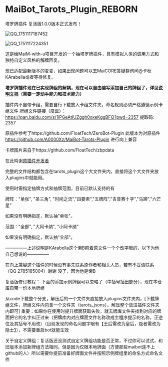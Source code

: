 # MaiBot_Tarots_Plugin_REBORN
塔罗牌插件 复活版1.0.0版本正式发布！

![QQ_1751117187452](https://github.com/user-attachments/assets/3eb9b721-aa41-4edb-86bf-fe9cf84fdcb9)

![QQ_1751117224351](https://github.com/user-attachments/assets/7b13be4b-4b66-48e1-9c0b-d07ff65dc7ea)

这是给MaiM-with-u项目开发的一个抽塔罗牌插件，具有模拟人类的调用方式和独特自定义风格的解牌回复。

现已适配最新版本的麦麦，如果出现问题可以去MaiCORE答疑群询问@卡秋KArabella或者等待修复。

**塔罗牌插件现在已实现牌组的解耦，现在可以自由编写添加自己的牌组了，详见[说明文档](https://github.com/A0000Xz/MaiBot-Tarots-Plugin/blob/main/help.md)（需要一定动手能力和技术能力）**

插件内不自带卡组，需要自行下载放入卡组文件夹，命名规则必须严格遵循示例卡组文件
牌组文件链接（度盘）：https://pan.baidu.com/s/1iPGeAtIUZggh0oxeKggBFQ?pwd=2357 提取码: 2357

原插件参考了https://github.com/FloatTech/ZeroBot-Plugin
此版本为对原插件 https://github.com/A0000Xz/MaiBot-Tarots-Plugin 进行向上兼容

卡牌图片来自于https://github.com/FloatTech/zbpdata

在此鸣谢[原插件开发者](https://github.com/A0000Xz/MaiBot-Tarots-Plugin)

完整的文件结构都包含在tarots_plugin这个大文件夹内，直接将这个大文件夹放入plugins中就能用。

使用时需指定抽牌方式和抽牌范围，目前已默认支持的有

牌阵："单张", "圣三角", "时间之流","四要素","五牌阵","吉普赛十字","马蹄","六芒星"

如果没有明确指定，默认抽"单张"。

范围："全部", "大阿卡纳", "小阿卡纳"

如果没有明确指定，默认抽"全部"。

—————上述说明是KArabella这个懒B照着原文件一个个改字眼的，以下为他自己想说的—————

在向上兼容这个插件的时候没有事先联系原作者和相关人员，若有不妥请联系（QQ 2785185004）谢谢
没了，因为他是懒B

复活版修订教程：
下面的添加示例牌组可以忽略了（中括号括出部分），现在本仓库自带一份本地牌组

从code下载整个分支，解压后的一个文件夹直接放入plugins文件夹内，[下载牌组文件，牌组文件内包含一个文件夹（tarots_jsons），解压整个放进插件文件夹内即可]
重要：如果你在使用时提升牌面获取失败，就去牌库文件夹找到对应的牌面把它的名字纠正过来（把牌库内对应牌面文件名称改成主程序提示的名称，正逆位及其括号不用改）（目前发现的命名问题字眼有【王后需改为皇后，隐者需改为隐士】），不需要重启bot就能生效

关于自定义牌组：复活版还没测试自定义牌组功能是否正常，不过你可以试试，和旧版本添加新牌组方法相同，但是因为仅限本地牌面（方便那些maibot连不上github的人）所以需要你提前准备好牌面文件并按照示例牌组里的命名方式命名文件

